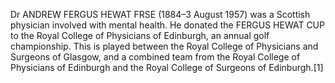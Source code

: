 Dr ANDREW FERGUS HEWAT FRSE (1884–3 August 1957) was a Scottish physician involved with mental health. He donated the FERGUS HEWAT CUP to the Royal College of Physicians of Edinburgh, an annual golf championship. This is played between the Royal College of Physicians and Surgeons of Glasgow, and a combined team from the Royal College of Physicians of Edinburgh and the Royal College of Surgeons of Edinburgh.[1]
